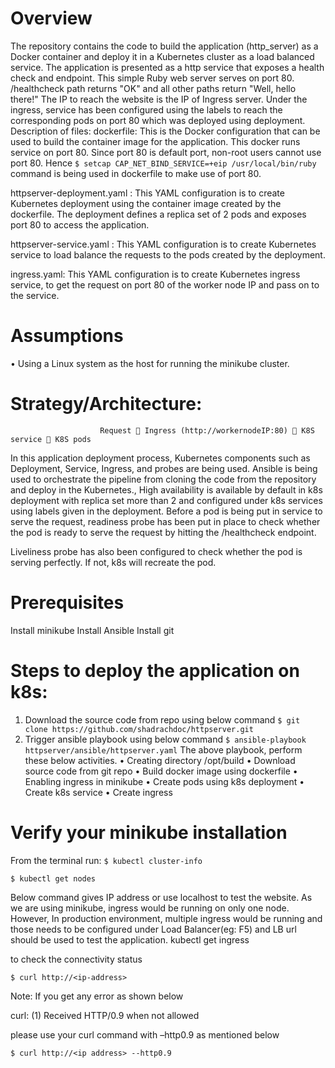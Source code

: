 


# Overview
 The repository contains the code to build the application (http_server) as a Docker container and deploy it in a Kubernetes cluster as a load balanced service.
The application is presented as a http service that exposes a health check and endpoint. This simple Ruby web server serves on port 80. /healthcheck path returns "OK" and all other paths return "Well, hello there!"
The IP to reach the website is the IP of Ingress server. Under the ingress, service has been configured using the labels to reach the corresponding pods on port 80 which was deployed using deployment.
Description of files:
dockerfile: This is the Docker configuration that can be used to build the container image for the application. This docker runs service on port 80. Since port 80 is default port, non-root users cannot use port 80. Hence `$ setcap CAP_NET_BIND_SERVICE=+eip /usr/local/bin/ruby ` command is being used in dockerfile to make use of port 80.

httpserver-deployment.yaml : This YAML configuration is to create Kubernetes deployment using the container image created by the dockerfile. The deployment defines a replica set of 2 pods and exposes port 80 to access the application.

httpserver-service.yaml : This YAML configuration is to create Kubernetes service to load balance the requests to the pods created by the deployment.

ingress.yaml: This YAML configuration is to create Kubernetes ingress service, to get the request on port 80 of the worker node IP and pass on to the service.


# Assumptions
•	Using a Linux system as the host for running the minikube cluster.

# Strategy/Architecture:
                        Request  Ingress (http://workernodeIP:80)  K8S service  K8S pods
In this application deployment process, Kubernetes components such as Deployment, Service, Ingress, and probes are being used. Ansible is being used to orchestrate the pipeline from cloning the code from the repository and deploy in the Kubernetes.,
High availability is available by default in k8s deployment with replica set more than 2 and configured under k8s services using labels given in the deployment.
Before a pod is being put in service to serve the request, readiness probe has been put in place to check whether the pod is ready to serve the request by hitting the /healthcheck endpoint.

Liveliness probe has also been configured to check whether the pod is serving perfectly. If not, k8s will recreate the pod.

# Prerequisites
Install minikube 
Install Ansible 
Install git

# Steps to deploy the application on k8s:
1)	Download the source code from repo using below command 
         `$ git clone https://github.com/shadrachdoc/httpserver.git`
2)	Trigger ansible playbook using below command
          `$ ansible-playbook httpserver/ansible/httpserver.yaml`
The above playbook, perform these below activities.
•	Creating directory /opt/build 
•	Download source code from git repo 
•	Build docker image using dockerfile 
•	Enabling ingress in minikube
•	Create pods using k8s deployment 
•	Create k8s service
•	Create ingress 


# Verify your minikube installation
From the terminal run:
`$ kubectl cluster-info`

`$ kubectl get nodes`

 
Below command gives IP address or use localhost to test the website. As we are using minikube, ingress would be running on only one node. However, In production environment, multiple ingress would be running and those needs to be configured under Load Balancer(eg: F5) and LB url should be used to test the application.
kubectl get ingress 
 

to check the connectivity status

`$ curl http://<ip-address> `

Note: If you get any error as shown below

curl: (1) Received HTTP/0.9 when not allowed

please use your curl command with –http0.9 as mentioned below

`$ curl http://<ip address> --http0.9`

